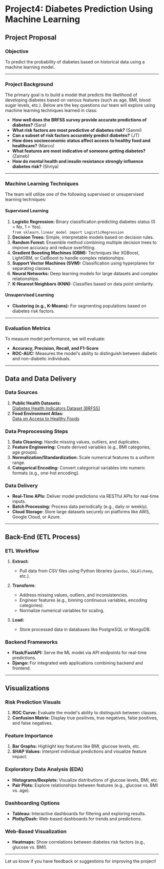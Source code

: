 # Project4: Diabetes Prediction Using Machine Learning

## Project Proposal

### **Objective**
To predict the probability of diabetes based on historical data using a machine learning model.

---

### **Project Background**
The primary goal is to build a model that predicts the likelihood of developing diabetes based on various features (such as age, BMI, blood sugar levels, etc.). Below are the key questions our team will explore using machine learning techniques learned in class:

- **How well does the BRFSS survey provide accurate predictions of diabetes?** (Sara)  
- **What risk factors are most predictive of diabetes risk?** (Sanmi)  
- **Can a subset of risk factors accurately predict diabetes?** (JT)  
- **How does socioeconomic status affect access to healthy food and healthcare?** (Marco)  
- **What features are most indicative of someone getting diabetes?** (Zaineb)  
- **How do mental health and insulin resistance strongly influence diabetes risk?** (Shriya)  

---

### **Machine Learning Techniques**
The team will utilize one of the following supervised or unsupervised learning techniques:

#### **Supervised Learning**  
1. **Logistic Regression:** Binary classification predicting diabetes status (0 = No, 1 = Yes).  
   `from sklearn.linear_model import LogisticRegression`  
2. **Decision Trees:** Simple, interpretable models based on decision rules.  
3. **Random Forest:** Ensemble method combining multiple decision trees to improve accuracy and reduce overfitting.  
4. **Gradient Boosting Machines (GBM):** Techniques like XGBoost, LightGBM, or CatBoost to handle complex relationships.  
5. **Support Vector Machines (SVM):** Classification using hyperplanes for separating classes.  
6. **Neural Networks:** Deep learning models for large datasets and complex relationships.  
7. **K-Nearest Neighbors (KNN):** Classifies based on data point similarity.  

#### **Unsupervised Learning**  
- **Clustering (e.g., K-Means):** For segmenting populations based on diabetes risk factors.

---

### **Evaluation Metrics**
To measure model performance, we will evaluate:
- **Accuracy, Precision, Recall, and F1-Score**
- **ROC-AUC:** Measures the model's ability to distinguish between diabetic and non-diabetic individuals.

---

## Data and Data Delivery

### **Data Sources**
1. **Public Health Datasets:**  
   [Diabetes Health Indicators Dataset (BRFSS)](https://www.kaggle.com/datasets/alexteboul/diabetes-health-indicators-dataset?select=diabetes_012_health_indicators_BRFSS2015.csv)  
2. **Food Environment Atlas:**  
   [Data on Access to Healthy Foods](https://www.ers.usda.gov/data-products/food-environment-atlas/data-access-and-documentation-downloads/#Current%20Version)  

### **Data Preprocessing Steps**
1. **Data Cleaning:** Handle missing values, outliers, and duplicates.  
2. **Feature Engineering:** Create derived variables (e.g., BMI categories, age groups).  
3. **Normalization/Standardization:** Scale numerical features to a uniform range.  
4. **Categorical Encoding:** Convert categorical variables into numeric formats (e.g., one-hot encoding).  

### **Data Delivery**
- **Real-Time APIs:** Deliver model predictions via RESTful APIs for real-time inputs.  
- **Batch Processing:** Process data periodically (e.g., daily or weekly).  
- **Cloud Storage:** Store large datasets securely on platforms like AWS, Google Cloud, or Azure.

---

## Back-End (ETL Process)

### **ETL Workflow**
1. **Extract:**  
   - Pull data from CSV files using Python libraries (`pandas`, `SQLAlchemy`, etc.).  

2. **Transform:**  
   - Address missing values, outliers, and inconsistencies.  
   - Engineer features (e.g., binning continuous variables, encoding categories).  
   - Normalize numerical variables for scaling.

3. **Load:**  
   - Store processed data in databases like PostgreSQL or MongoDB.

### **Backend Frameworks**
- **Flask/FastAPI:** Serve the ML model via API endpoints for real-time predictions.  
- **Django:** For integrated web applications combining backend and frontend.

---

## Visualizations

### **Risk Prediction Visuals**
1. **ROC Curve:** Evaluate the model's ability to distinguish between classes.  
2. **Confusion Matrix:** Display true positives, true negatives, false positives, and false negatives.  

### **Feature Importance**
1. **Bar Graphs:** Highlight key features like BMI, glucose levels, etc.  
2. **SHAP Values:** Interpret individual predictions and visualize feature impact.

### **Exploratory Data Analysis (EDA)**
- **Histograms/Boxplots:** Visualize distributions of glucose levels, BMI, etc.  
- **Pair Plots:** Explore relationships between features (e.g., glucose vs. BMI vs. age).

### **Dashboarding Options**
- **Tableau:** Interactive dashboards for filtering and exploring results.  
- **Plotly/Dash:** Web-based dashboards for trends and predictions.  

### **Web-Based Visualization**
- **Heatmaps:** Show correlations between diabetes risk factors (e.g., glucose vs. BMI).

--- 

Let us know if you have feedback or suggestions for improving the project!
